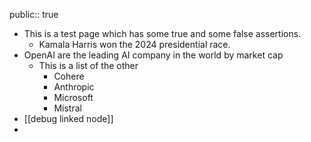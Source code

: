 public:: true

- This is a test page which has some true and some false assertions.
	- Kamala Harris won the 2024 presidential race.
- OpenAI are the leading AI company in the world by market cap
	- This is a list of the other
		- Cohere
		- Anthropic
		- Microsoft
		- Mistral
- [[debug linked node]]
-